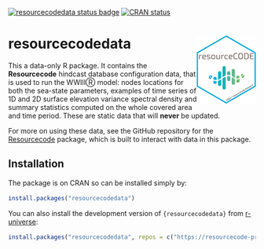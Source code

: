 
<!-- README.md is generated from README.Rmd. Please edit that file -->

<!-- badges: start -->

[![resourcecodedata status
badge](https://resourcecode-project.r-universe.dev/resourcecodedata/badges/version)](https://resourcecode-project.r-universe.dev/resourcecodedata)
[![CRAN
status](https://www.r-pkg.org/badges/version/resourcecodedata)](https://CRAN.R-project.org/package=resourcecodedata)
<!-- badges: end -->

# resourcecodedata <a href="https://resourcecode-project.github.io/r-resourcecodedata/"><img src="man/figures/logo.png" align="right" height="139" alt="resourcecodedata website" /></a>

This a data-only R package. It contains the **Resourcecode** hindcast
database configuration data, that is used to run the WWIIIⓇ model: nodes
locations for both the sea-state parameters, examples of time series of
1D and 2D surface elevation variance spectral density and summary
statistics computed on the whole covered area and time period. These are
static data that will **never** be updated.

For more on using these data, see the GitHub repository for the
[Resourcecode](https://github.com/Resourcecode-project/r-resourcecode)
package, which is built to interact with data in this package.

## Installation

The package is on CRAN so can be installed simply by:

``` r
install.packages("resourcecodedata")
```

You can also install the development version of `{resourcecodedata}`
from
[r-universe](https://resourcecode-project.r-universe.dev/resourcecodedata):

``` r
install.packages("resourcecodedata", repos = c("https://resourcecode-project.r-universe.dev", "https://cloud.r-project.org"))
```
